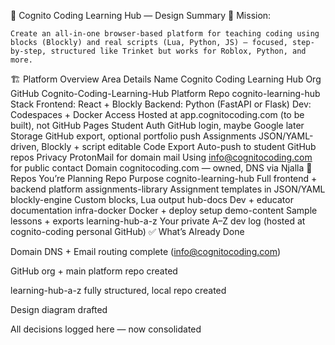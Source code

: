 📘 Cognito Coding Learning Hub — Design Summary
🧠 Mission:

    Create an all-in-one browser-based platform for teaching coding using blocks (Blockly) and real scripts (Lua, Python, JS) — focused, step-by-step, structured like Trinket but works for Roblox, Python, and more.

🏗️ Platform Overview
Area	Details
Name	Cognito Coding Learning Hub
Org GitHub	Cognito-Coding-Learning-Hub
Platform Repo	cognito-learning-hub
Stack	Frontend: React + Blockly
Backend: Python (FastAPI or Flask)
Dev: Codespaces + Docker
Access	Hosted at app.cognitocoding.com (to be built), not GitHub Pages
Student Auth	GitHub login, maybe Google later
Storage	GitHub export, optional portfolio push
Assignments	JSON/YAML-driven, Blockly + script editable
Code Export	Auto-push to student GitHub repos
Privacy	ProtonMail for domain mail
Using info@cognitocoding.com for public contact
Domain	cognitocoding.com — owned, DNS via Njalla
🧱 Repos You’re Planning
Repo	Purpose
cognito-learning-hub	Full frontend + backend platform
assignments-library	Assignment templates in JSON/YAML
blockly-engine	Custom blocks, Lua output
hub-docs	Dev + educator documentation
infra-docker	Docker + deploy setup
demo-content	Sample lessons + exports
learning-hub-a-z	Your private A–Z dev log (hosted at cognito-coding personal GitHub)
✅ What’s Already Done

Domain DNS + Email routing complete (info@cognitocoding.com)

GitHub org + main platform repo created

learning-hub-a-z fully structured, local repo created

Design diagram drafted

All decisions logged here — now consolidated
